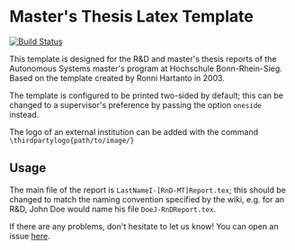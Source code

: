 # Master's Thesis Latex Template

[![Build Status](https://travis-ci.org/mas-group/project-report.svg?branch=master)](https://travis-ci.org/mas-group/project-report)

This template is designed for the R&D and master's thesis reports of the Autonomous Systems master's program at Hochschule Bonn-Rhein-Sieg. Based on the template created by Ronni Hartanto in 2003.

The template is configured to be printed two-sided by default; this can be changed to a supervisor's preference by passing the option `oneside` instead.

The logo of an external institution can be added with the command `\thirdpartylogo{path/to/image/}`


## Usage
The main file of the report is `LastNameI-[RnD-MT]Report.tex`; this should be changed to match the naming convention specified by the wiki, e.g. for an R&D, John Doe would name his file `DoeJ-RnDReport.tex`.

If there are any problems, don't hesitate to let us know! You can open an issue [here](https://github.com/mas-group/project-report/issues/new).
